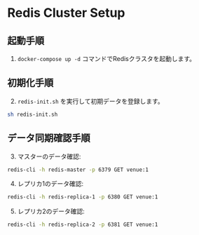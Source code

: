 # Redis Cluster Setup

## 起動手順
1. `docker-compose up -d` コマンドでRedisクラスタを起動します。

## 初期化手順
2. `redis-init.sh` を実行して初期データを登録します。
```bash
sh redis-init.sh
```

## データ同期確認手順
3. マスターのデータ確認:
```bash
redis-cli -h redis-master -p 6379 GET venue:1
```

4. レプリカ1のデータ確認:
```bash
redis-cli -h redis-replica-1 -p 6380 GET venue:1
```

5. レプリカ2のデータ確認:
```bash
redis-cli -h redis-replica-2 -p 6381 GET venue:1
```
